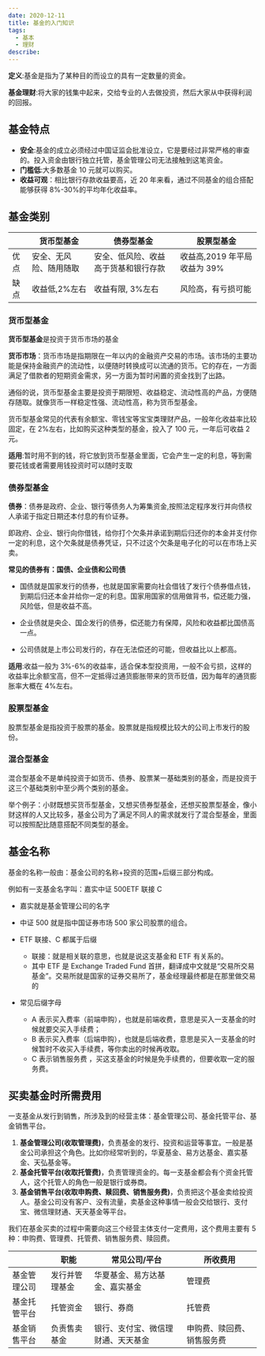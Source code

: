 ```yaml
---
date: 2020-12-11
title: 基金的入门知识
tags:
  - 基本
  - 理财
describe:
---
```


**定义**:基金是指为了某种目的而设立的具有一定数量的资金。

**基金理财**:将大家的钱集中起来，交给专业的人去做投资，然后大家从中获得利润的回报。

## 基金特点

- **安全**:基金的成立必须经过中国证监会批准设立，它是要经过非常严格的审查的。投入资金由银行独立托管，基金管理公司无法接触到这笔资金。
- **门槛低**:大多数基金 10 元就可以购买。
- **收益可观**：相比银行存款收益要高，近 20 年来看，通过不同基金的组合搭配能够获得 8%-30%的平均年化收益率。

## 基金类别

|      | 货币型基金             | 债券型基金                           | 股票型基金                   |
| ---- | ---------------------- | ------------------------------------ | ---------------------------- |
| 优点 | 安全、无风险、随用随取 | 安全、低风险、收益高于货基和银行存款 | 收益高,2019 年平局收益为 39% |
| 缺点 | 收益低,2%左右          | 收益有限, 3%左右                     | 风险高，有亏损可能           |

### 货币型基金

**货币型基金**是投资于货币市场的基金

**货币市场**：货币市场是指期限在一年以内的金融资产交易的市场。该市场的主要功能是保持金融资产的流动性，以便随时转换成可以流通的货币。它的存在，一方面满足了借款者的短期资金需求，另一方面为暂时闲置的资金找到了出路。

通俗的说，货币型基金主要是投资于期限短、收益稳定、流动性高的产品，方便随存随取。就像货币一样稳定性强、流动性高，称为货币型基金。

货币型基金常见的代表有余额宝、零钱宝等宝宝类理财产品，一般年化收益率比较固定，在 2%左右，比如购买这种类型的基金，投入了 100 元，一年后可收益 2 元。

**适用**:暂时用不到的钱，将它放到货币型基金里面，它会产生一定的利息，等到需要花钱或者需要用钱投资时可以随时支取

### 债券型基金

**债券**：债券是政府、企业、银行等债务人为筹集资金,按照法定程序发行并向债权人承诺于指定日期还本付息的有价证券。

即政府、企业、银行向你借钱，给你打个欠条并承诺到期后归还你的本金并支付你一定的利息，这个欠条就是债券凭证，只不过这个欠条是电子化的可以在市场上买卖。

**常见的债券有：国债、企业债和公司债**

- 国债就是国家发行的债券，也就是国家需要向社会借钱了发行个债券借点钱，到期后归还本金并给你一定的利息。国家用国家的信用做背书，偿还能力强，风险低，但是收益不高。

- 企业债就是央企、国企发行的债券，偿还能力有保障，风险和收益都比国债高一点。

- 公司债就是上市公司发行的，存在无法偿还的可能，但收益比以上都高。

**适用**:收益一般为 3%-6%的收益率，适合保本型投资用，一般不会亏损，这样的收益率比余额宝高，但不一定抵得过通货膨胀带来的货币贬值，因为每年的通货膨胀率大概在 4%左右。

### 股票型基金

股票型基金是指投资于股票的基金。股票就是指规模比较大的公司上市发行的股份。

### 混合型基金

混合型基金不是单纯投资于如货币、债券、股票某一基础类别的基金，而是投资于这三个基础类别中至少两个类别的基金。

举个例子：小财既想买货币型基金，又想买债券型基金，还想买股票型基金，像小财这样的人又比较多，基金公司为了满足不同人的需求就发行了混合型基金，里面可以按照配比随意搭配不同类型的基金。

## 基金名称

基金的名称一般由：基金公司的名称+投资的范围+后缀三部分构成。

例如有一支基金名字叫：嘉实中证 500ETF 联接 C

- 嘉实就是基金管理公司的名字
- 中证 500 就是指中国证券市场 500 家公司股票的组合。
- ETF 联接、C 都属于后缀
  - 联接：就是相关联的意思，也就是说这支基金和 ETF 有关系的。
  - 其中 ETF 是 Exchange Traded Fund 首拼，翻译成中文就是“交易所交易基金”。交易所就是国家的证券交易所了，基金经理最终都是在那里做交易的

- 常见后缀字母
  - A 表示买入费率（前端申购），也就是前端收费，意思是买入一支基金的时候就要交买入手续费；
  - B 表示买入费率（后端申购），也就是后端收费，意思是买入一支基金的时候暂时不收买入手续费，等你卖出的时候再收取。
  - C 表示销售服务费 ，买这支基金的时候是免手续费的，但要收取一定的服务费。

## 买卖基金时所需费用

一支基金从发行到销售，所涉及到的经营主体：基金管理公司、基金托管平台、基金销售平台。

1. **基金管理公司(收取管理费)**，负责基金的发行、投资和运营等事宜。一般是基金公司承担这个角色。比如你经常听到的，华夏基金、易方达基金、嘉实基金、天弘基金等。
2. **基金托管平台(收取托管费)**，负责管理资金的。每一支基金都会有个资金托管人，这个托管人的角色一般是银行或券商。
3. **基金销售平台(收取申购费、赎回费、销售服务费)**，负责把这个基金卖给投资人。基金公司没有客户、没有流量，卖基金这种事情一般会交给银行、支付宝、微信理财通、天天基金等平台。

我们在基金买卖的过程中需要向这三个经营主体支付一定费用，这个费用主要有 5 种：申购费、管理费、托管费、销售服务费、赎回费。

|              | 职能           | 常见公司/平台                      | 所收费用                   |
| ------------ | -------------- | ---------------------------------- | -------------------------- |
| 基金管理公司 | 发行并管理基金 | 华夏基金、易方达基金、嘉实基金     | 管理费                     |
| 基金托管平台 | 托管资金       | 银行、券商                         | 托管费                     |
| 基金销售平台 | 负责售卖基金   | 银行、支付宝、微信理财通、天天基金 | 申购费、赎回费、销售服务费 |
